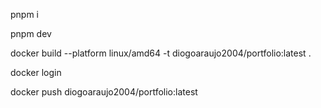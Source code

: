 pnpm i

pnpm dev

docker build --platform linux/amd64 -t diogoaraujo2004/portfolio:latest .

docker login

docker push diogoaraujo2004/portfolio:latest